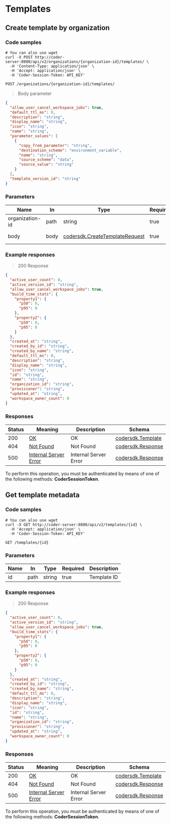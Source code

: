 # Templates

## Create template by organization

### Code samples

```shell
# You can also use wget
curl -X POST http://coder-server:8080/api/v2/organizations/{organization-id}/templates/ \
  -H 'Content-Type: application/json' \
  -H 'Accept: application/json' \
  -H 'Coder-Session-Token: API_KEY'

```

`POST /organizations/{organization-id}/templates/`

> Body parameter

```json
{
  "allow_user_cancel_workspace_jobs": true,
  "default_ttl_ms": 0,
  "description": "string",
  "display_name": "string",
  "icon": "string",
  "name": "string",
  "parameter_values": [
    {
      "copy_from_parameter": "string",
      "destination_scheme": "environment_variable",
      "name": "string",
      "source_scheme": "data",
      "source_value": "string"
    }
  ],
  "template_version_id": "string"
}
```

### Parameters

| Name            | In   | Type                                                                        | Required | Description     |
| --------------- | ---- | --------------------------------------------------------------------------- | -------- | --------------- |
| organization-id | path | string                                                                      | true     | Organization ID |
| body            | body | [codersdk.CreateTemplateRequest](/schemas.md#codersdkCreateTemplateRequest) | true     | Request body    |

### Example responses

> 200 Response

```json
{
  "active_user_count": 0,
  "active_version_id": "string",
  "allow_user_cancel_workspace_jobs": true,
  "build_time_stats": {
    "property1": {
      "p50": 0,
      "p95": 0
    },
    "property2": {
      "p50": 0,
      "p95": 0
    }
  },
  "created_at": "string",
  "created_by_id": "string",
  "created_by_name": "string",
  "default_ttl_ms": 0,
  "description": "string",
  "display_name": "string",
  "icon": "string",
  "id": "string",
  "name": "string",
  "organization_id": "string",
  "provisioner": "string",
  "updated_at": "string",
  "workspace_owner_count": 0
}
```

### Responses

| Status | Meaning                                                                    | Description           | Schema                                            |
| ------ | -------------------------------------------------------------------------- | --------------------- | ------------------------------------------------- |
| 200    | [OK](https://tools.ietf.org/html/rfc7231#section-6.3.1)                    | OK                    | [codersdk.Template](/schemas.md#codersdkTemplate) |
| 404    | [Not Found](https://tools.ietf.org/html/rfc7231#section-6.5.4)             | Not Found             | [codersdk.Response](/schemas.md#codersdkResponse) |
| 500    | [Internal Server Error](https://tools.ietf.org/html/rfc7231#section-6.6.1) | Internal Server Error | [codersdk.Response](/schemas.md#codersdkResponse) |

To perform this operation, you must be authenticated by means of one of the following methods: **CoderSessionToken**.

## Get template metadata

### Code samples

```shell
# You can also use wget
curl -X GET http://coder-server:8080/api/v2/templates/{id} \
  -H 'Accept: application/json' \
  -H 'Coder-Session-Token: API_KEY'

```

`GET /templates/{id}`

### Parameters

| Name | In   | Type   | Required | Description |
| ---- | ---- | ------ | -------- | ----------- |
| id   | path | string | true     | Template ID |

### Example responses

> 200 Response

```json
{
  "active_user_count": 0,
  "active_version_id": "string",
  "allow_user_cancel_workspace_jobs": true,
  "build_time_stats": {
    "property1": {
      "p50": 0,
      "p95": 0
    },
    "property2": {
      "p50": 0,
      "p95": 0
    }
  },
  "created_at": "string",
  "created_by_id": "string",
  "created_by_name": "string",
  "default_ttl_ms": 0,
  "description": "string",
  "display_name": "string",
  "icon": "string",
  "id": "string",
  "name": "string",
  "organization_id": "string",
  "provisioner": "string",
  "updated_at": "string",
  "workspace_owner_count": 0
}
```

### Responses

| Status | Meaning                                                                    | Description           | Schema                                            |
| ------ | -------------------------------------------------------------------------- | --------------------- | ------------------------------------------------- |
| 200    | [OK](https://tools.ietf.org/html/rfc7231#section-6.3.1)                    | OK                    | [codersdk.Template](/schemas.md#codersdkTemplate) |
| 404    | [Not Found](https://tools.ietf.org/html/rfc7231#section-6.5.4)             | Not Found             | [codersdk.Response](/schemas.md#codersdkResponse) |
| 500    | [Internal Server Error](https://tools.ietf.org/html/rfc7231#section-6.6.1) | Internal Server Error | [codersdk.Response](/schemas.md#codersdkResponse) |

To perform this operation, you must be authenticated by means of one of the following methods: **CoderSessionToken**.
